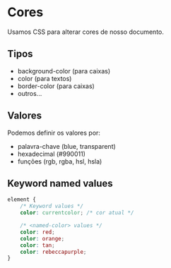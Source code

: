 # Cores

Usamos CSS para alterar cores de nosso documento.

## Tipos

* background-color (para caixas)
* color (para textos)
* border-color (para caixas)
* outros...

## Valores

Podemos definir os valores por:

* palavra-chave (blue, transparent)
* hexadecimal (#990011)
* funções (rgb, rgba, hsl, hsla)

## Keyword named values

```css
element {
    /* Keyword values */
    color: currentcolor; /* cor atual */

    /* <named-color> values */
    color: red;
    color: orange;
    color: tan;
    color: rebeccapurple;
}
```